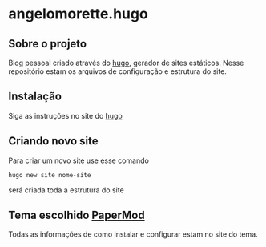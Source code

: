  # angelomorette.hugo
 
 ## Sobre o projeto
Blog pessoal criado através do [hugo](https://gohugo.io/about/what-is-hugo/), gerador de sites estáticos. Nesse repositório estam os arquivos de configuração e estrutura do site.

## Instalação 
Siga as instruções no site do [hugo](https://gohugo.io/getting-started/installing/)

## Criando novo site
Para criar um novo site use esse comando

```
hugo new site nome-site
```
será criada toda a estrutura do site 

## Tema escolhido [PaperMod](https://themes.gohugo.io/themes/hugo-papermod/)

Todas as informações de como instalar e configurar estam no site do tema. 